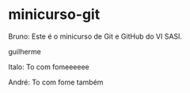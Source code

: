 # minicurso-git

Bruno:
Este é o minicurso de Git e GitHub do VI SASI.

guilherme


Italo:
To com fomeeeeee

André: 
To com fome também

